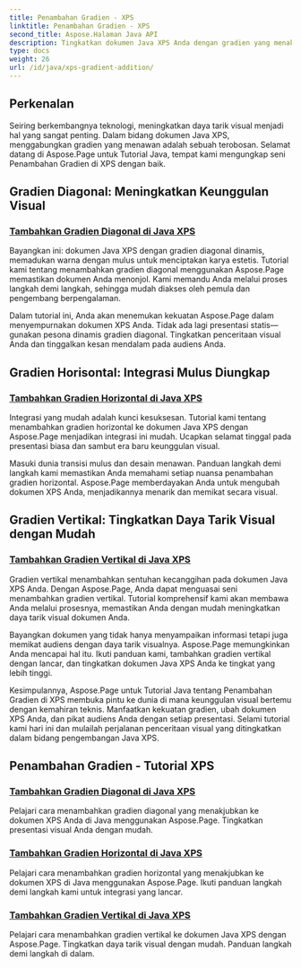 ```yaml
---
title: Penambahan Gradien - XPS
linktitle: Penambahan Gradien - XPS
second_title: Aspose.Halaman Java API
description: Tingkatkan dokumen Java XPS Anda dengan gradien yang menakjubkan. Pelajari cara menambahkan gradien diagonal, horizontal, dan vertikal dengan mudah menggunakan tutorial Aspose.Page.
type: docs
weight: 26
url: /id/java/xps-gradient-addition/
---
```

## Perkenalan

Seiring berkembangnya teknologi, meningkatkan daya tarik visual menjadi hal yang sangat penting. Dalam bidang dokumen Java XPS, menggabungkan gradien yang menawan adalah sebuah terobosan. Selamat datang di Aspose.Page untuk Tutorial Java, tempat kami mengungkap seni Penambahan Gradien di XPS dengan baik.

## Gradien Diagonal: Meningkatkan Keunggulan Visual
### [Tambahkan Gradien Diagonal di Java XPS](./diagonal/)

Bayangkan ini: dokumen Java XPS dengan gradien diagonal dinamis, memadukan warna dengan mulus untuk menciptakan karya estetis. Tutorial kami tentang menambahkan gradien diagonal menggunakan Aspose.Page memastikan dokumen Anda menonjol. Kami memandu Anda melalui proses langkah demi langkah, sehingga mudah diakses oleh pemula dan pengembang berpengalaman.

Dalam tutorial ini, Anda akan menemukan kekuatan Aspose.Page dalam menyempurnakan dokumen XPS Anda. Tidak ada lagi presentasi statis—gunakan pesona dinamis gradien diagonal. Tingkatkan penceritaan visual Anda dan tinggalkan kesan mendalam pada audiens Anda.

## Gradien Horisontal: Integrasi Mulus Diungkap
### [Tambahkan Gradien Horizontal di Java XPS](./horizontal/)

Integrasi yang mudah adalah kunci kesuksesan. Tutorial kami tentang menambahkan gradien horizontal ke dokumen Java XPS dengan Aspose.Page menjadikan integrasi ini mudah. Ucapkan selamat tinggal pada presentasi biasa dan sambut era baru keunggulan visual.

Masuki dunia transisi mulus dan desain menawan. Panduan langkah demi langkah kami memastikan Anda memahami setiap nuansa penambahan gradien horizontal. Aspose.Page memberdayakan Anda untuk mengubah dokumen XPS Anda, menjadikannya menarik dan memikat secara visual.

## Gradien Vertikal: Tingkatkan Daya Tarik Visual dengan Mudah
### [Tambahkan Gradien Vertikal di Java XPS](./vertical/)

Gradien vertikal menambahkan sentuhan kecanggihan pada dokumen Java XPS Anda. Dengan Aspose.Page, Anda dapat menguasai seni menambahkan gradien vertikal. Tutorial komprehensif kami akan membawa Anda melalui prosesnya, memastikan Anda dengan mudah meningkatkan daya tarik visual dokumen Anda.

Bayangkan dokumen yang tidak hanya menyampaikan informasi tetapi juga memikat audiens dengan daya tarik visualnya. Aspose.Page memungkinkan Anda mencapai hal itu. Ikuti panduan kami, tambahkan gradien vertikal dengan lancar, dan tingkatkan dokumen Java XPS Anda ke tingkat yang lebih tinggi.

Kesimpulannya, Aspose.Page untuk Tutorial Java tentang Penambahan Gradien di XPS membuka pintu ke dunia di mana keunggulan visual bertemu dengan kemahiran teknis. Manfaatkan kekuatan gradien, ubah dokumen XPS Anda, dan pikat audiens Anda dengan setiap presentasi. Selami tutorial kami hari ini dan mulailah perjalanan penceritaan visual yang ditingkatkan dalam bidang pengembangan Java XPS.
## Penambahan Gradien - Tutorial XPS
### [Tambahkan Gradien Diagonal di Java XPS](./diagonal/)
Pelajari cara menambahkan gradien diagonal yang menakjubkan ke dokumen XPS Anda di Java menggunakan Aspose.Page. Tingkatkan presentasi visual Anda dengan mudah.
### [Tambahkan Gradien Horizontal di Java XPS](./horizontal/)
Pelajari cara menambahkan gradien horizontal yang menakjubkan ke dokumen XPS di Java menggunakan Aspose.Page. Ikuti panduan langkah demi langkah kami untuk integrasi yang lancar.
### [Tambahkan Gradien Vertikal di Java XPS](./vertical/)
Pelajari cara menambahkan gradien vertikal ke dokumen Java XPS dengan Aspose.Page. Tingkatkan daya tarik visual dengan mudah. Panduan langkah demi langkah di dalam.